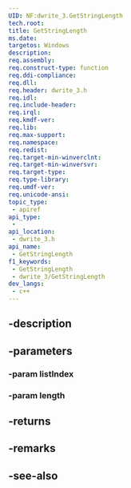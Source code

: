```yaml
---
UID: NF:dwrite_3.GetStringLength
tech.root: 
title: GetStringLength
ms.date: 
targetos: Windows
description: 
req.assembly: 
req.construct-type: function
req.ddi-compliance: 
req.dll: 
req.header: dwrite_3.h
req.idl: 
req.include-header: 
req.irql: 
req.kmdf-ver: 
req.lib: 
req.max-support: 
req.namespace: 
req.redist: 
req.target-min-winverclnt: 
req.target-min-winversvr: 
req.target-type: 
req.type-library: 
req.umdf-ver: 
req.unicode-ansi: 
topic_type:
 - apiref
api_type:
 - 
api_location:
 - dwrite_3.h
api_name:
 - GetStringLength
f1_keywords:
 - GetStringLength
 - dwrite_3/GetStringLength
dev_langs:
 - c++
---
```


## -description

## -parameters

### -param listIndex

### -param length

## -returns

## -remarks

## -see-also

